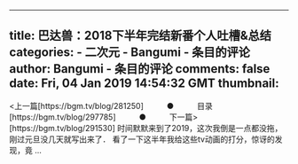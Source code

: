 
---
title: 巴达兽：2018下半年完结新番个人吐槽&总结
categories: 
    - 二次元
    - Bangumi - 条目的评论
author: Bangumi - 条目的评论
comments: false
date: Fri, 04 Jan 2019 14:54:32 GMT
thumbnail: 
---

<div>   
<上一篇[https://bgm.tv/blog/281250]　　　●　　　目录[https://bgm.tv/blog/297785]　　　●　　　下一篇>[https://bgm.tv/blog/291530]
时间默默来到了2019，这次我倒是一点都没拖，刚过元旦没几天就写出来了．
看了一下这半年我给这些tv动画的打分，惊讶的发现，竟 ...  
</div>
            